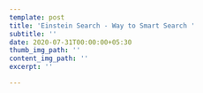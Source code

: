 ```yaml
---
template: post
title: 'Einstein Search - Way to Smart Search '
subtitle: ''
date: 2020-07-31T00:00:00+05:30
thumb_img_path: ''
content_img_path: ''
excerpt: ''

---
```

